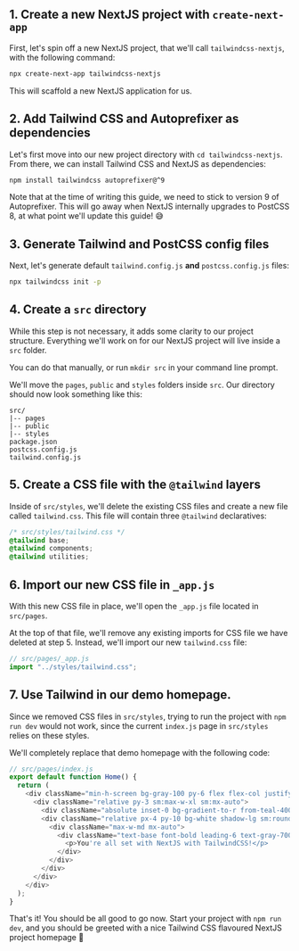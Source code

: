 ## 1. Create a new NextJS project with `create-next-app`

First, let's spin off a new NextJS project, that we'll call `tailwindcss-nextjs`, with the following command:

```bash
npx create-next-app tailwindcss-nextjs
```

This will scaffold a new NextJS application for us.

## 2. Add Tailwind CSS and Autoprefixer as dependencies

Let's first move into our new project directory with `cd tailwindcss-nextjs`. From there, we can install Tailwind CSS and NextJS as dependencies:

```sh
npm install tailwindcss autoprefixer@^9
```

Note that at the time of writing this guide, we need to stick to version 9 of Autoprefixer. This will go away when NextJS internally upgrades to PostCSS 8, at what point we'll update this guide! 😅

## 3. Generate Tailwind and PostCSS config files

Next, let's generate default `tailwind.config.js` **and** `postcss.config.js` files:

```sh
npx tailwindcss init -p
```

## 4. Create a `src` directory

While this step is not necessary, it adds some clarity to our project structure. Everything we'll work on for our NextJS project will live inside a `src` folder.

You can do that manually, or run `mkdir src` in your command line prompt.

We'll move the `pages`, `public` and `styles` folders inside `src`. Our directory should now look something like this:

```
src/
|-- pages
|-- public
|-- styles
package.json
postcss.config.js
tailwind.config.js
```

## 5. Create a CSS file with the `@tailwind` layers

Inside of `src/styles`, we'll delete the existing CSS files and create a new file called `tailwind.css`. This file will contain three `@tailwind` declaratives:

```css
/* src/styles/tailwind.css */
@tailwind base;
@tailwind components;
@tailwind utilities;
```

## 6. Import our new CSS file in `_app.js`

With this new CSS file in place, we'll open the `_app.js` file located in `src/pages`.

At the top of that file, we'll remove any existing imports for CSS file we have deleted at step 5. Instead, we'll import our new `tailwind.css` file:

```javascript
// src/pages/_app.js
import "../styles/tailwind.css";
```

## 7. Use Tailwind in our demo homepage.

Since we removed CSS files in `src/styles`, trying to run the project with `npm run dev` would not work, since the current `index.js` page in `src/styles` relies on these styles.

We'll completely replace that demo homepage with the following code:

```javascript
// src/pages/index.js
export default function Home() {
  return (
    <div className="min-h-screen bg-gray-100 py-6 flex flex-col justify-center sm:py-12">
      <div className="relative py-3 sm:max-w-xl sm:mx-auto">
        <div className="absolute inset-0 bg-gradient-to-r from-teal-400 to-blue-400 shadow-lg transform -skew-y-6 sm:skew-y-0 sm:-rotate-6 sm:rounded-3xl"></div>
        <div className="relative px-4 py-10 bg-white shadow-lg sm:rounded-3xl sm:p-20">
          <div className="max-w-md mx-auto">
            <div className="text-base font-bold leading-6 text-gray-700 sm:text-lg sm:leading-7">
              <p>You're all set with NextJS with TailwindCSS!</p>
            </div>
          </div>
        </div>
      </div>
    </div>
  );
}
```

That's it! You should be all good to go now. Start your project with `npm run dev`, and you should be greeted with a nice Tailwind CSS flavoured NextJS project homepage 🎉
